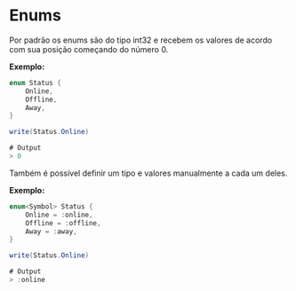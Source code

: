 # Enums

Por padrão os enums são do tipo int32 e recebem os valores de acordo com sua posição começando do número 0.

**Exemplo:**

```csharp
enum Status {
    Online,
    Offline,
    Away,
}

write(Status.Online)

# Output
> 0
```

Também é possível definir um tipo e valores manualmente a cada um deles.

**Exemplo:**

```csharp
enum<Symbol> Status {
    Online = :online,
    Offline = :offline,
    Away = :away,
}

write(Status.Online)

# Output
> :online
```

